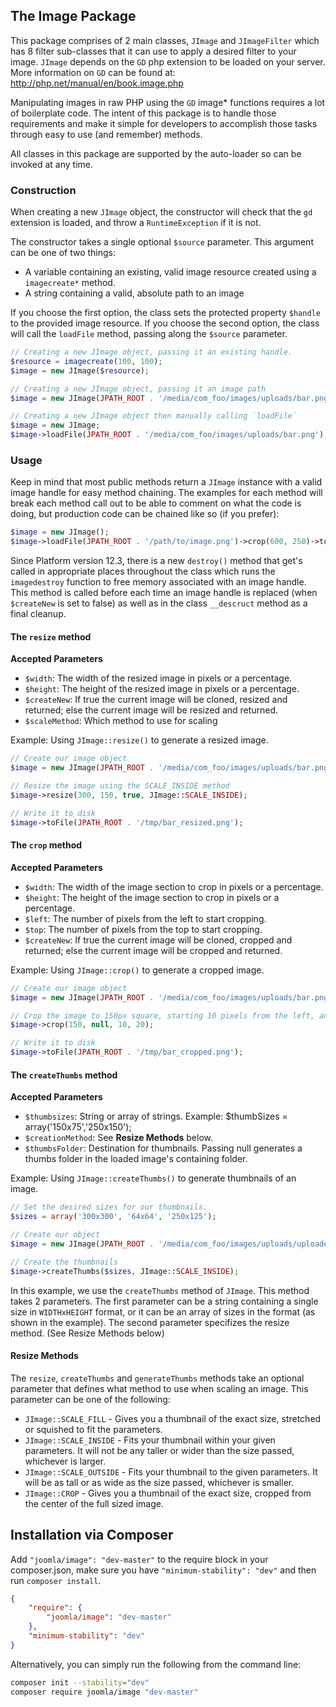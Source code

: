 ## The Image Package

This package comprises of 2 main classes, `JImage` and `JImageFilter` which has 8 filter sub-classes that it can use to apply a desired filter to your image. `JImage` depends on the `GD` php extension to be loaded on your server. More information on `GD` can be found at: http://php.net/manual/en/book.image.php

Manipulating images in raw PHP using the `GD` image* functions requires a lot of boilerplate code. The intent of this package is to handle those requirements and make it simple for developers to accomplish those tasks through easy to use (and remember) methods.

All classes in this package are supported by the auto-loader so can be invoked at any time.

### Construction

When creating a new `JImage` object, the constructor will check that the `gd` extension is loaded, and throw a `RuntimeException` if it is not.

The constructor takes a single optional `$source` parameter. This argument can be one of two things:

- A variable containing an existing, valid image resource created using a `imagecreate*` method.
- A string containing a valid, absolute path to an image

If you choose the first option, the class sets the protected property `$handle` to the provided image resource.
If you choose the second option, the class will call the `loadFile` method, passing along the `$source` parameter.

```php
// Creating a new JImage object, passing it an existing handle.
$resource = imagecreate(100, 100);
$image = new JImage($resource);

// Creating a new JImage object, passing it an image path
$image = new JImage(JPATH_ROOT . '/media/com_foo/images/uploads/bar.png');

// Creating a new JImage object then manually calling `loadFile`
$image = new JImage;
$image->loadFile(JPATH_ROOT . '/media/com_foo/images/uploads/bar.png');
```

### Usage

Keep in mind that most public methods return a `JImage` instance with a valid image handle for easy method chaining. The examples for each method will break each method call out to be able to comment on what the code is doing, but production code can be chained like so (if you prefer):

```php
$image = new JImage();
$image->loadFile(JPATH_ROOT . '/path/to/image.png')->crop(600, 250)->toFile(JPATH_ROOT . '/tmp/image.png');
```

Since Platform version 12.3, there is a new `destroy()` method that get's called in appropriate places throughout the class which runs the `imagedestroy` function to free memory associated with an image handle. This method is called before each time an image handle is replaced (when `$createNew` is set to false) as well as in the class `__descruct` method as a final cleanup.


#### The `resize` method
__Accepted Parameters__

- `$width`: The width of the resized image in pixels or a percentage.
- `$height`: The height of the resized image in pixels or a percentage.
- `$createNew`: If true the current image will be cloned, resized and returned; else the current image will be resized and returned.
- `$scaleMethod`: Which method to use for scaling

Example: Using `JImage::resize()` to generate a resized image.

```php
// Create our image object
$image = new JImage(JPATH_ROOT . '/media/com_foo/images/uploads/bar.png');

// Resize the image using the SCALE_INSIDE method
$image->resize(300, 150, true, JImage::SCALE_INSIDE);

// Write it to disk
$image->toFile(JPATH_ROOT . '/tmp/bar_resized.png');

```


#### The `crop` method
__Accepted Parameters__

- `$width`: The width of the image section to crop in pixels or a percentage.
- `$height`: The height of the image section to crop in pixels or a percentage.
- `$left`: The number of pixels from the left to start cropping.
- `$top`: The number of pixels from the top to start cropping.
- `$createNew`: If true the current image will be cloned, cropped and returned; else the current image will be cropped and returned.

Example: Using `JImage::crop()` to generate a cropped image.

```php
// Create our image object
$image = new JImage(JPATH_ROOT . '/media/com_foo/images/uploads/bar.png');

// Crop the image to 150px square, starting 10 pixels from the left, and 20 pixels from the top
$image->crop(150, null, 10, 20);

// Write it to disk
$image->toFile(JPATH_ROOT . '/tmp/bar_cropped.png');
```


#### The `createThumbs` method
__Accepted Parameters__

- `$thumbsizes`: String or array of strings. Example: $thumbSizes = array('150x75','250x150');
- `$creationMethod`: See __Resize Methods__ below.
- `$thumbsFolder`: Destination for thumbnails. Passing null generates a thumbs folder in the loaded image's containing folder.

Example: Using `JImage::createThumbs()` to generate thumbnails of an image.

```php
// Set the desired sizes for our thumbnails.
$sizes = array('300x300', '64x64', '250x125');

// Create our object
$image = new JImage(JPATH_ROOT . '/media/com_foo/images/uploads/uploadedImage.jpg');

// Create the thumbnails
$image->createThumbs($sizes, JImage::SCALE_INSIDE);
```

In this example, we use the `createThumbs` method of `JImage`. This method takes 2 parameters. The first parameter can be a string containing a single size in `WIDTHxHEIGHT` format, or it can be an array of sizes in the format (as shown in the example). The second parameter specifizes the resize method. (See Resize Methods below)


#### Resize Methods

The `resize`, `createThumbs` and `generateThumbs` methods take an optional parameter that defines what method to use when scaling an image.
This parameter can be one of the following:

- `JImage::SCALE_FILL` - Gives you a thumbnail of the exact size, stretched or squished to fit the parameters.
- `JImage::SCALE_INSIDE` - Fits your thumbnail within your given parameters. It will not be any taller or wider than the size passed, whichever is larger.
- `JImage::SCALE_OUTSIDE` - Fits your thumbnail to the given parameters. It will be as tall or as wide as the size passed, whichever is smaller.
- `JImage::CROP` - Gives you a thumbnail of the exact size, cropped from the center of the full sized image.


## Installation via Composer

Add `"joomla/image": "dev-master"` to the require block in your composer.json, make sure you have `"minimum-stability": "dev"` and then run `composer install`.

```json
{
	"require": {
		"joomla/image": "dev-master"
	},
	"minimum-stability": "dev"
}
```

Alternatively, you can simply run the following from the command line:

```sh
composer init --stability="dev"
composer require joomla/image "dev-master"
```
